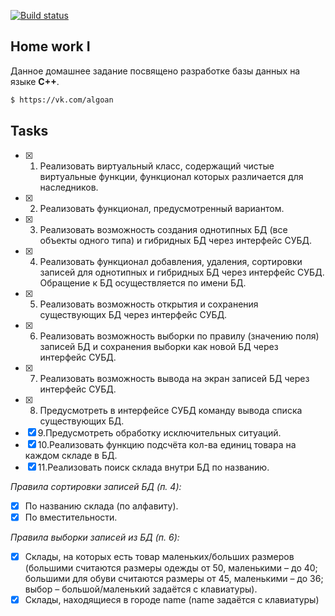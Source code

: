 [![Build status](https://ci.appveyor.com/api/projects/status/uj8dwf38u449een4?svg=true)](https://ci.appveyor.com/project/OzoNeTT/hw1-s2)
## Home work I

Данное домашнее задание посвящено разработке базы данных на языке **C++**.

```bash
$ https://vk.com/algoan
```

## Tasks

- [X] 1. Реализовать виртуальный класс, содержащий чистые виртуальные функции, функционал
которых различается для наследников.
- [X] 2. Реализовать функционал, предусмотренный вариантом.
- [X] 3. Реализовать возможность создания однотипных БД (все объекты одного типа) и гибридных
БД через интерфейс СУБД.
- [X] 4. Реализовать функционал добавления, удаления, сортировки записей для однотипных и
гибридных БД через интерфейс СУБД. Обращение к БД осуществляется по имени БД.
- [X] 5. Реализовать возможность открытия и сохранения существующих БД через интерфейс
СУБД.
- [X] 6. Реализовать возможность выборки по правилу (значению поля) записей БД и сохранения
выборки как новой БД через интерфейс СУБД.
- [X] 7. Реализовать возможность вывода на экран записей БД через интерфейс СУБД.
- [X] 8. Предусмотреть в интерфейсе СУБД команду вывода списка существующих БД.
- [X] 9.Предусмотреть обработку исключительных ситуаций.
- [X] 10.Реализовать функцию подсчёта кол-ва единиц товара на каждом складе в БД.
- [X] 11.Реализовать поиск склада внутри БД по названию.

*Правила сортировки записей БД (п. 4):*
- [X] По названию склада (по алфавиту).
- [X] По вместительности.

*Правила выборки записей из БД (п. 6):*
- [X] Склады, на которых есть товар маленьких/больших размеров (большими считаются размеры одежды от 50,
маленькими – до 40; большими для обуви считаются размеры от 45, маленькими – до 36; выбор –
большой/маленький задаётся с клавиатуры).
- [X] Склады, находящиеся в городе name (name задаётся с клавиатуры)
